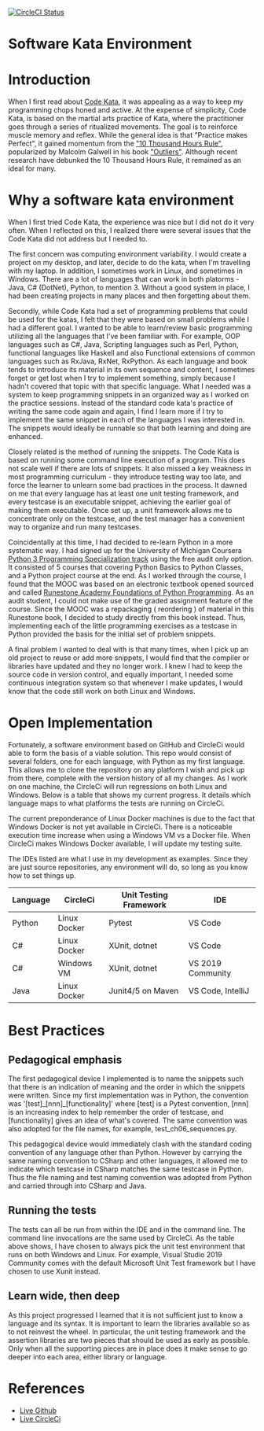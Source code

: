 [![CircleCI Status](https://circleci.com/gh/khtan/FoundationsOfPythonProgramming1.svg?style=shield)](https://circleci.com/gh/khtan/FoundationsOfPythonProgramming1)
# Software Kata Environment
# Introduction
When I first read about [Code Kata](http://codekata.com/), it was appealing as a way to keep my programming chops honed and active.
At the expense of simplicity, Code Kata, is based on the martial arts practice of Kata, where the practitioner
goes through a series of ritualized movements. The goal is to reinforce muscle memory and reflex. While the general
idea is that "Practice makes Perfect", it gained momentum from the ["10 Thousand Hours Rule"](https://www.newyorker.com/sports/sporting-scene/complexity-and-the-ten-thousand-hour-rule), popularized by Malcolm Galwell in his book ["Outliers"](https://en.wikipedia.org/wiki/Outliers_(book)). Although recent research have debunked the 10 Thousand Hours Rule, it remained as an ideal for many.

# Why a software kata environment
When I first tried Code Kata, the experience was nice but I did not do it very often. When I reflected on this, I realized there were several issues that the Code Kata did not address but I needed to.

The first concern was computing environment variability. I would create a project on my desktop, and later, decide
to do the kata, when I'm travelling with my laptop. In addition, I sometimes work in Linux, and sometimes in Windows.
There are a lot of languages that can work in both platorms - Java, C# (DotNet), Python, to mention 3. Without a good system in place, I had been creating projects in many places and then forgetting about them.

Secondly, while Code Kata had a set of programming problems that could be used for the katas, I felt that they were based on small problems while I had a different goal. I wanted to be able to learn/review basic programming utilizing all the languages that I've been familiar with. For example, OOP languages such as C#, Java, Scripting languages such as Perl, Python, functional languages like Haskell and also Functional extensions of common languages such as RxJava, RxNet, RxPython. As each language and book tends to introduce its material in its own sequence and content, I sometimes forget or get lost when I try to implement something, simply because I hadn't covered that topic with that specific language. What I needed was a system to keep programming snippets in an organized way as I worked on the practice sessions. Instead of the standard code kata's practice of writing the same code again and again, I find I learn more if I try to implement the same snippet in each of the languages I was interested in. The snippets would ideally be runnable so that both learning and doing are enhanced.

Closely related is the method of running the snippets. The Code Kata is based on running some command line execution of a program. This does not scale well if there are lots of snippets. It also missed a key weakness in most programming curriculum - they introduce testing way too late, and force the learner to unlearn some bad practices in the process. It dawned on me that every language has at least one unit testing framework, and every testcase is an executable snippet, achieving the earlier goal of making them executable. Once set up, a unit framework allows me to concentrate only on the testcase, and the test manager has a convenient way to organize and run many testcases.

Coincidentally at this time, I had decided to re-learn Python in a more systematic way. I had signed up for the University of Michigan Coursera [Python 3 Programming Specialization track](https://www.coursera.org/specializations/python-3-programming) using the free audit only option. It consisted of 5 courses that covering Python Basics to Python Classes, and a Python project course at the end. As I worked through the course,
I found that the MOOC was based on an electronic textbook opened sourced and called [Runestone Academy Foundations of Python Programming](https://runestone.academy/runestone/books/published/fopp/index.html).
As an audit student, I could not make use of the graded assignment feature of the course. Since the MOOC was a repackaging ( reordering ) of material in this Runestone book, I decided to study directly from this book instead. 
Thus, implementing each of the little programming exercises as a testcase in Python provided the basis for the initial set of problem snippets. 

A final problem I wanted to deal with is that many times, when I pick up an old project to reuse or add more snippets, I would find that the compiler or libraries have updated and they no longer work. I knew I had to keep
the source code in version control, and equally important, I needed some continuous integration system so that whenever I make updates, I would know that the code still work on both Linux and Windows.

# Open Implementation
Fortunately, a software environment based on GitHub and CircleCi would able to form the basis of a viable solution. This repo would consist of several folders, one for each language, with Python as my first language. This allows me to clone the repository on any platform I wish and pick up from there, complete with the version history of all my changes. As I work on one machine, the CircleCi will run regressions on both Linux and Windows. Below is a table that shows my current progress. It details which language maps to what platforms the tests are running on CircleCi.

The current preponderance of Linux Docker machines is due to the fact that Windows Docker is not yet available in
CircleCi. There is a noticeable execution time increase when using a Windows VM vs a Docker file. When CircleCi makes Windows Docker available, I will update my testing suite.

The IDEs listed are what I use in my development as examples. Since they are just source repositories, any environment
will do, so long as you know how to set things up. 

  | Language | CircleCi     | Unit Testing Framework | IDE               |
  |----------|--------------|------------------------|-------------------|
  | Python   | Linux Docker | Pytest                 | VS Code           |
  | C#       | Linux Docker | XUnit, dotnet          | VS Code           |
  | C#       | Windows VM   | XUnit, dotnet          | VS 2019 Community |
  | Java     | Linux Docker | Junit4/5 on Maven      | VS Code, IntelliJ |

# Best Practices
## Pedagogical emphasis
The first pedagogical device I implemented is to name the snippets such that there is an indication of meaning and
the order in which the snippets were written. Since my first implementation was in Python, the convention was 
'[test]\_[nnn]\_[functionality]' where [test] is a Pytest convention, [nnn] is an increasing index to help remember
the order of testcase, and [functionality] gives an idea of what's covered.
The same convention was also adopted for the file names, for example, test_ch06_sequences.py.

This pedagogical device would immediately clash with the standard coding convention of any language other than Python.
However by carrying the same naming convention to CSharp and other languages, it allowed me to indicate which testcase in CSharp matches the same testcase in Python. Thus the file naming and test naming convention was adopted from Python and carried through into CSharp and Java.

## Running the tests
The tests can all be run from within the IDE and in the command line. The command line invocations are the same used by CircleCi. 
As the table above shows, I have chosen to always pick the unit test environment that runs on both Windows and Linux. For example, Visual Studio 2019 Community comes with the default Microsoft Unit Test framework but I have chosen to use Xunit instead.

## Learn wide, then deep
As this project progressed I learned that it is not sufficient just to know a language and its syntax. It is important
to learn the libraries available so as to not reinvest the wheel. In particular, the unit testing framework and the assertion libraries are two pieces that should be used as early as possible. Only when all the supporting pieces are in place does it make sense to go deeper into each area, either library or language.

# References
* [Live Github](https://github.com/khtan/FoundationsOfPythonProgramming1)
* [Live CircleCi](https://circleci.com/gh/khtan/FoundationsOfPythonProgramming1)
